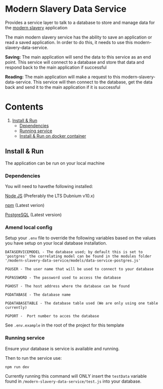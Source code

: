 # Modern Slavery Data Service
Provides a service layer to talk to a database to store and manage data for the
[modern slavery](https://github.com/UKHomeOffice/modern-slavery) application

The main modern slavery service has the ability to save an application or read a saved application. In order to do this, it needs to use this modern-slavery-data-service.

**Saving:** The main application will send the data to this service as an end point.  This service will connect to a database and store that data and respond back to the main application if successful

**Reading:** The main application will make a request to this modern-slavery-data-service.  This service will then connect to the database, get the data back and send it to the main application if it is successful

# Contents

1. [Install & Run](#install-and-run)
    - [Dependencies](#dependencies)
    - [Running service](#install-and-run-on-local-machine)
    - [Install & Run on docker container](#install-and-run-on-docker-container)

## Install & Run <a name="install-and-run"></a>
The application can be run on your local machine

### Dependencies <a name="dependencies"></a>
You will need to havethe following installed:

[Node JS](https://nodejs.org/en/download/releases/) (Preferably the LTS Dubnium v10.x)

[npm](https://www.npmjs.com/get-npm) (Latest verion)

[PostgreSQL](https://www.postgresql.org/download/) (Latest version)

### Amend local config
Setup your `.env` file to override the following variables based on the values you have setup on your local database installation.

```
DATASERVICEMODEL - The database used; by default this is set to 'postgres' the correlating model can be found in the modules folder '/modern-slavery-data-service/models/data-service-postgres.js'

PGUSER - The user name that will be used to connect to your database 

PGPASSWORD - The password used to access the database

PGHOST - The host address where the database can be found

PGDATABASE - The database name

PGDATABASETABLE - The database table used (We are only using one table currently)

PGPORT -  Port number to acces the database

```

See `.env.example` in the root of the project for this template

### Running service

Ensure your database is service is available and running.

Then to run the service use:

```
npm run dev
```

Currently running this command will ONLY insert the `testData` variable found in `/modern-slavery-data-service/test.js` into your database.
